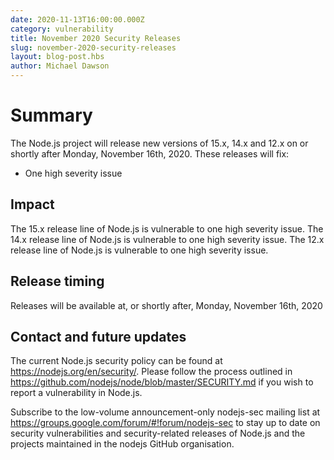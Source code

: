 ```yaml
---
date: 2020-11-13T16:00:00.000Z
category: vulnerability
title: November 2020 Security Releases
slug: november-2020-security-releases
layout: blog-post.hbs
author: Michael Dawson
---
```


# Summary

The Node.js project will release new versions of 15.x, 14.x and 12.x on or shortly after Monday, November 16th, 2020.
These releases will fix:

* One high severity issue

## Impact

The 15.x release line of Node.js is vulnerable to one high severity issue.
The 14.x release line of Node.js is vulnerable to one high severity issue.
The 12.x release line of Node.js is vulnerable to one high severity issue.

## Release timing

Releases will be available at, or shortly after, Monday, November 16th, 2020

## Contact and future updates

The current Node.js security policy can be found at https://nodejs.org/en/security/. Please follow the process outlined in https://github.com/nodejs/node/blob/master/SECURITY.md if you wish to report a vulnerability in Node.js.

Subscribe to the low-volume announcement-only nodejs-sec mailing list at https://groups.google.com/forum/#!forum/nodejs-sec to stay up to date on security vulnerabilities and security-related releases of Node.js and the projects maintained in the nodejs GitHub organisation.
